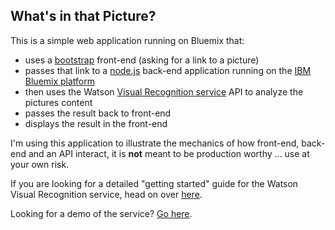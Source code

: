 ## What's in that Picture?

This is a simple web application running on Bluemix that:

- uses a [bootstrap](https://v4-alpha.getbootstrap.com/) front-end (asking for a link to a picture)
- passes that link to a [node.js](https://nodejs.org/en/) back-end application running on the [IBM Bluemix platform](https://www.ibm.com/cloud-computing/bluemix/)
- then uses the Watson [Visual Recognition service](https://www.ibm.com/watson/developercloud/doc/visual-recognition/index.html) API to analyze the pictures content
- passes the result back to front-end
- displays the result in the front-end

I'm using this application to illustrate the mechanics of how front-end, back-end and an API interact, it is **not** meant to be production worthy … use at your own risk.

If you are looking for a detailed "getting started" guide for the Watson Visual Recognition service, head on over [here](https://www.ibm.com/watson/developercloud/doc/visual-recognition/getting-started.html).

Looking for a demo of the service? [Go here](https://visual-recognition-demo.mybluemix.net/).